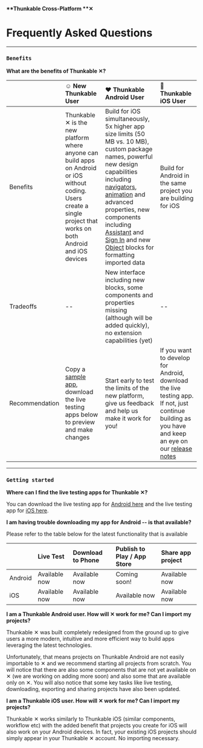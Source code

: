 #### **Thunkable Cross-Platform **✕

# Frequently Asked Questions

---

### `Benefits`

**What are the benefits of  Thunkable ✕?**

|  | ☺ New Thunkable User | ❤ Thunkable Android User |  Thunkable iOS User |
| :--- | :--- | :--- | :--- |
| Benefits | Thunkable ✕ is the new platform where anyone can build apps on Android or iOS without coding. Users create a single project that works on both Android and iOS devices | Build for iOS simultaneously, 5x higher app size limits \(50 MB vs. 10 MB\), custom package names, powerful new design capabilities including [navigators](/ios/components/screen-layout/navigators/README.md), [animation](/ios/components/image/lottie.md) and advanced properties, new components including [Assistant](/ios/components/voice/assistant.md) and [Sign In](/ios/components/screen-layout/authentication/sign-in.md) and new [Object](/ios/blocks/objects.md) blocks for formatting imported data | Build for Android in the same project you are building for iOS |
| Tradeoffs | -- | New interface including new blocks, some components and properties missing \(although will be added quickly\), no extension capabilities \(yet\) | -- |
| Recommendation | Copy a [sample app](/x/faqs/1-sample-apps.md), download the live testing apps below to preview and make changes | Start early to test the limits of the new platform, give us feedback and help us make it work for you! | If you want to develop for Android, download the live testing app. If not, just continue building as you have and keep an eye on our [release notes](/x/release-notes.md) |

---

### `Getting started`

**Where can I find the live testing apps for Thunkable ✕?**

You can download the live testing app for [Android here](https://play.google.com/apps/testing/com.thunkable.live) and the live testing app for [iOS here](http://appstore.com/thunkablelive).

**I am having trouble downloading my app for Android -- is that available?**

Please refer to the table below for the latest functionality that is available

|  | Live Test | Download to Phone | Publish to Play / App Store | Share app project |
| :--- | :--- | :--- | :--- | :--- |
| Android | Available now | Available now | Coming soon! | Available now |
| iOS | Available now | Available now | Available now | Available now |

**I am a Thunkable Android user. How will **✕** work for me?  Can I import my projects?**

Thunkable ✕ was built completely redesigned from the ground up to give users a more modern, intuitive  and more efficient way to build apps leveraging the latest technologies.

Unfortunately, that means projects on Thunkable Android are not easily importable to ✕ and we recommend starting all projects from scratch. You will notice that there are also some components that are not yet available on ✕ \(we are working on adding more soon\) and also some that are available only on ✕. You will also notice that some key tasks like live testing, downloading, exporting and sharing projects have also been updated.

**I am a Thunkable iOS user. How will **✕** work for me?  Can I import my projects?**

Thunkable ✕ works similarly to Thunkable iOS \(similar components, workflow etc\) with the added benefit that projects you create for iOS will also work on your Android devices. In fact, your existing iOS projects should simply appear in your Thunkable ✕ account.  No importing necessary.

